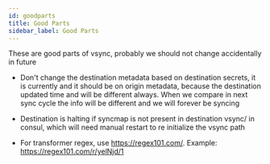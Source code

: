 ```yaml
---
id: goodparts
title: Good Parts
sidebar_label: Good Parts
---
```


These are good parts of vsync, probably we should not change accidentally in future

* Don't change the destination metadata based on destination secrets, it is currently and it should be on origin metadata, because the destination updated time and will be different always. When we compare in next sync cycle the info will be different and we will forever be syncing

* Destination is halting if syncmap is not present in destination vsync/ in consul, which will need manual restart to re initialize the vsync path

* For transformer regex, use https://regex101.com/. Example: https://regex101.com/r/yelNjd/1